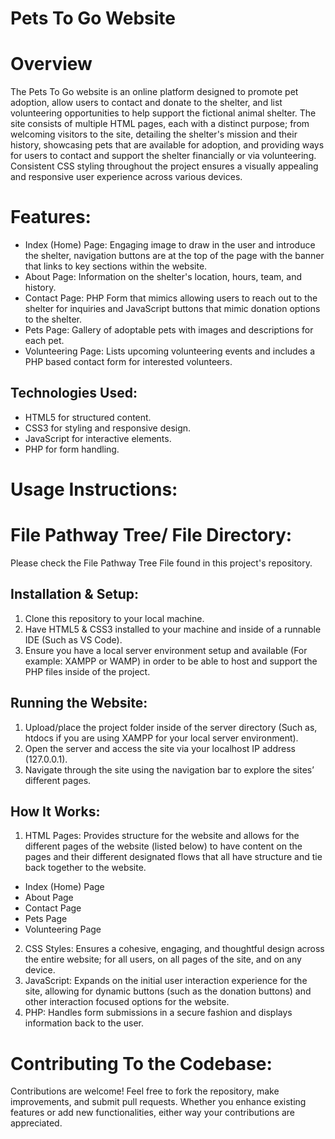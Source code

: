 # Pets To Go Website

# Overview

The Pets To Go website is an online platform designed to promote pet adoption, allow users to contact and donate to the shelter, and list volunteering opportunities to help support the fictional animal shelter. The site consists of multiple HTML pages, each with a distinct purpose; from welcoming visitors to the site, detailing the shelter's mission and their history, showcasing pets that are available for adoption, and providing ways for users to contact and support the shelter financially or via volunteering. Consistent CSS styling throughout the project ensures a visually appealing and responsive user experience across various devices.

# Features:
-	Index (Home) Page: Engaging image to draw in the user and introduce the shelter, navigation buttons are at the top of the page with the banner that links to key sections within the website.
-	About Page: Information on the shelter's location, hours, team, and history.
-	Contact Page: PHP Form that mimics allowing users to reach out to the shelter for inquiries and JavaScript buttons that mimic donation options to the shelter.
-	Pets Page: Gallery of adoptable pets with images and descriptions for each pet.
-	Volunteering Page: Lists upcoming volunteering events and includes a PHP based contact form for interested volunteers.

## Technologies Used:
-	HTML5 for structured content.
-	CSS3 for styling and responsive design.
-	JavaScript for interactive elements.
-	PHP for form handling.

# Usage Instructions:

# File Pathway Tree/ File Directory:
Please check the File Pathway Tree File found in this project's repository.

## Installation & Setup:
1.	Clone this repository to your local machine.
2.	Have HTML5 & CSS3 installed to your machine and inside of a runnable IDE (Such as VS Code).
3.	Ensure you have a local server environment setup and available (For example: XAMPP or WAMP) in order to be able to host and support the PHP files inside of the project.

## Running the Website:
1.	Upload/place the project folder inside of the server directory (Such as, htdocs if you are using XAMPP for your local server environment).
2.	Open the server and access the site via your localhost IP address (127.0.0.1).
3.	Navigate through the site using the navigation bar to explore the sites’ different pages.

## How It Works:
1.	HTML Pages: Provides structure for the website and allows for the different pages of the website (listed below) to have content on the pages and their different designated flows that all have structure and tie back together to the website.
-	Index (Home) Page
-	About Page
-	Contact Page
-	Pets Page
-	Volunteering Page
2.	CSS Styles: Ensures a cohesive, engaging, and thoughtful design across the entire website; for all users, on all pages of the site, and on any device.
3.	JavaScript: Expands on the initial user interaction experience for the site, allowing for dynamic buttons (such as the donation buttons) and other interaction focused options for the website.
4.	PHP: Handles form submissions in a secure fashion and displays information back to the user.

# Contributing To the Codebase:
Contributions are welcome! Feel free to fork the repository, make improvements, and submit pull requests. Whether you enhance existing features or add new functionalities, either way your contributions are appreciated.
